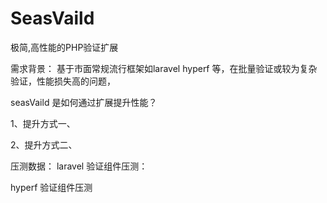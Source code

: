 SeasVaild
======
极简,高性能的PHP验证扩展

需求背景：
基于市面常规流行框架如laravel hyperf 等，在批量验证或较为复杂验证，性能损失高的问题，


seasVaild 是如何通过扩展提升性能？

1、提升方式一、

2、提升方式二、

压测数据：
laravel 验证组件压测：


hyperf 验证组件压测
